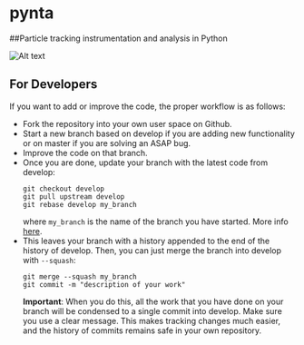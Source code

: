 # pynta
##Particle tracking instrumentation and analysis in Python

![Alt text](doc/resources/screenshot.png?raw=true "Optional Title")

## For Developers
If you want to add or improve the code, the proper workflow is as follows: 

* Fork the repository into your own user space on Github.
* Start a new branch based on develop if you are adding new functionality or on master if you are solving an ASAP bug.
* Improve the code on that branch.
* Once you are done, update your branch with the latest code from develop:
    ```
    git checkout develop
    git pull upstream develop
    git rebase develop my_branch
    ```
    where `my_branch` is the name of the branch you have started. More info [here](https://git-scm.com/docs/git-rebase).
* This leaves your branch with a history appended to the end of the history of develop. Then, you can just merge the branch into develop with ``--squash``:
    ```
    git merge --squash my_branch
    git commit -m "description of your work"
    ```
    **Important**: When you do this, all the work that you have done on your branch will be condensed to a single commit into develop. Make sure you use a clear message. This makes tracking changes much easier, and the history of commits remains safe in your own repository.